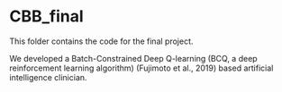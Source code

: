# CBB_final

This folder contains the code for the final project. 

We developed a Batch-Constrained Deep Q-learning (BCQ, a deep reinforcement learning algorithm) (Fujimoto et al., 2019) based artificial intelligence clinician.


